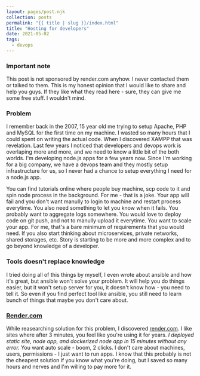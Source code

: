 ```yaml
---
layout: pages/post.njk
collection: posts
permalink: "{{ title | slug }}/index.html"
title: "Hosting for developers"
date: 2021-05-02
tags:
  - devops
---
```

### Important note
This post is not sponsored by render.com anyhow. I never contacted them or talked to them. This is my honest opinion that I would like to share and help you guys. If they like what they read here - sure, they can give me some free stuff. I wouldn't mind.

### Problem
I remember back in the 2007, 15 year old me trying to setup Apache, PHP and MySQL for the first time on my machine. I wasted so many hours that I could spent on writing the actual code. When I discovered XAMPP that was revelation. Last few years I noticed that developers and devops work is overlaping more and more, and we need to know a little bit of the both worlds. I'm developing node.js apps for a few years now. Since I'm working for a big company, we have a devops team and they mostly setup infrastructure for us, so I never had a chance to setup everything I need for a node.js app.

You can find tutorials online where people buy machine, scp code to it and spin node process in the background. For me - that is a joke.
Your app will fail and you don't want manully to login to machine and restart process everytime. You also need something to let you know when it fails. You probably want to aggregate logs somewhere. You would love to deploy code on git push, and not to manully upload it everytime. You want to scale your app. For me, that's a bare minimum of requirements that you would need. If you also start thinking about  microservices, private networks, shared storages, etc. Story is starting to be more and more complex and to go beyond knowledge of a developer.

### Tools doesn't replace knowledge
I tried doing all of this things by myself, I even wrote about ansible and how it's great, but ansible won't solve your problem. It will help you do things easier, but it won't setup server for you, it doesn't know how - you need to tell it. So even if you find perfect tool like ansible, you still need to learn bunch of things that maybe you don't care about.

### [Render.com](https://render.com)
While reasearching solution for this problem, I discovered [render.com](https://render.com/). I like sites where after 3 minutes, you feel like you're using it for years.
*I deployed static site, node app, and dockerized node app in 15 minutes without any error.* You want auto scale - boom, 2 clicks. I don't care about machines, users, permissions - I just want to run apps. I know that this probably is not the cheapest solution if you know what you're doing, but I saved so many hours and nerves and I'm willing to pay more for it.
